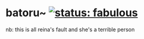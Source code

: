 # batoru~ [![status: fabulous](https://img.shields.io/badge/status-fabulous-ff69b4.svg)]()

nb: this is all reina's fault and she's a terrible person
